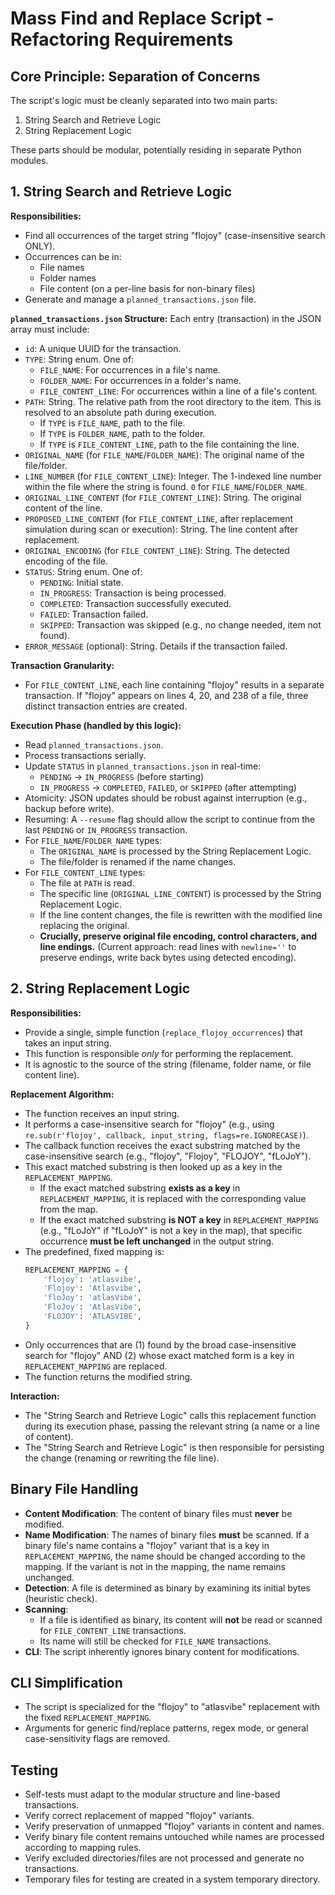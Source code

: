 # Mass Find and Replace Script - Refactoring Requirements

## Core Principle: Separation of Concerns

The script's logic must be cleanly separated into two main parts:
1.  String Search and Retrieve Logic
2.  String Replacement Logic

These parts should be modular, potentially residing in separate Python modules.

## 1. String Search and Retrieve Logic

**Responsibilities:**
- Find all occurrences of the target string "flojoy" (case-insensitive search ONLY).
- Occurrences can be in:
    - File names
    - Folder names
    - File content (on a per-line basis for non-binary files)
- Generate and manage a `planned_transactions.json` file.

**`planned_transactions.json` Structure:**
Each entry (transaction) in the JSON array must include:
- `id`: A unique UUID for the transaction.
- `TYPE`: String enum. One of:
    - `FILE_NAME`: For occurrences in a file's name.
    - `FOLDER_NAME`: For occurrences in a folder's name.
    - `FILE_CONTENT_LINE`: For occurrences within a line of a file's content.
- `PATH`: String. The relative path from the root directory to the item. This is resolved to an absolute path during execution.
    - If `TYPE` is `FILE_NAME`, path to the file.
    - If `TYPE` is `FOLDER_NAME`, path to the folder.
    - If `TYPE` is `FILE_CONTENT_LINE`, path to the file containing the line.
- `ORIGINAL_NAME` (for `FILE_NAME`/`FOLDER_NAME`): The original name of the file/folder.
- `LINE_NUMBER` (for `FILE_CONTENT_LINE`): Integer. The 1-indexed line number within the file where the string is found. `0` for `FILE_NAME`/`FOLDER_NAME`.
- `ORIGINAL_LINE_CONTENT` (for `FILE_CONTENT_LINE`): String. The original content of the line.
- `PROPOSED_LINE_CONTENT` (for `FILE_CONTENT_LINE`, after replacement simulation during scan or execution): String. The line content after replacement.
- `ORIGINAL_ENCODING` (for `FILE_CONTENT_LINE`): String. The detected encoding of the file.
- `STATUS`: String enum. One of:
    - `PENDING`: Initial state.
    - `IN_PROGRESS`: Transaction is being processed.
    - `COMPLETED`: Transaction successfully executed.
    - `FAILED`: Transaction failed.
    - `SKIPPED`: Transaction was skipped (e.g., no change needed, item not found).
- `ERROR_MESSAGE` (optional): String. Details if the transaction failed.

**Transaction Granularity:**
- For `FILE_CONTENT_LINE`, each line containing "flojoy" results in a separate transaction. If "flojoy" appears on lines 4, 20, and 238 of a file, three distinct transaction entries are created.

**Execution Phase (handled by this logic):**
- Read `planned_transactions.json`.
- Process transactions serially.
- Update `STATUS` in `planned_transactions.json` in real-time:
    - `PENDING` -> `IN_PROGRESS` (before starting)
    - `IN_PROGRESS` -> `COMPLETED`, `FAILED`, or `SKIPPED` (after attempting)
- Atomicity: JSON updates should be robust against interruption (e.g., backup before write).
- Resuming: A `--resume` flag should allow the script to continue from the last `PENDING` or `IN_PROGRESS` transaction.
- For `FILE_NAME`/`FOLDER_NAME` types:
    - The `ORIGINAL_NAME` is processed by the String Replacement Logic.
    - The file/folder is renamed if the name changes.
- For `FILE_CONTENT_LINE` types:
    - The file at `PATH` is read.
    - The specific line (`ORIGINAL_LINE_CONTENT`) is processed by the String Replacement Logic.
    - If the line content changes, the file is rewritten with the modified line replacing the original.
    - **Crucially, preserve original file encoding, control characters, and line endings.** (Current approach: read lines with `newline=''` to preserve endings, write back bytes using detected encoding).

## 2. String Replacement Logic

**Responsibilities:**
- Provide a single, simple function (`replace_flojoy_occurrences`) that takes an input string.
- This function is responsible *only* for performing the replacement.
- It is agnostic to the source of the string (filename, folder name, or file content line).

**Replacement Algorithm:**
- The function receives an input string.
- It performs a case-insensitive search for "flojoy" (e.g., using `re.sub(r'flojoy', callback, input_string, flags=re.IGNORECASE)`).
- The callback function receives the exact substring matched by the case-insensitive search (e.g., "flojoy", "Flojoy", "FLOJOY", "fLoJoY").
- This exact matched substring is then looked up as a key in the `REPLACEMENT_MAPPING`.
    - If the exact matched substring **exists as a key** in `REPLACEMENT_MAPPING`, it is replaced with the corresponding value from the map.
    - If the exact matched substring **is NOT a key** in `REPLACEMENT_MAPPING` (e.g., "fLoJoY" if "fLoJoY" is not a key in the map), that specific occurrence **must be left unchanged** in the output string.
- The predefined, fixed mapping is:
  ```python
  REPLACEMENT_MAPPING = {
      'flojoy': 'atlasvibe',
      'Flojoy': 'Atlasvibe',
      'floJoy': 'atlasVibe',
      'FloJoy': 'AtlasVibe',
      'FLOJOY': 'ATLASVIBE',
  }
  ```
- Only occurrences that are (1) found by the broad case-insensitive search for "flojoy" AND (2) whose exact matched form is a key in `REPLACEMENT_MAPPING` are replaced.
- The function returns the modified string.

**Interaction:**
- The "String Search and Retrieve Logic" calls this replacement function during its execution phase, passing the relevant string (a name or a line of content).
- The "String Search and Retrieve Logic" is then responsible for persisting the change (renaming or rewriting the file line).

## Binary File Handling

- **Content Modification**: The content of binary files must **never** be modified.
- **Name Modification**: The names of binary files **must** be scanned. If a binary file's name contains a "flojoy" variant that is a key in `REPLACEMENT_MAPPING`, the name should be changed according to the mapping. If the variant is not in the mapping, the name remains unchanged.
- **Detection**: A file is determined as binary by examining its initial bytes (heuristic check).
- **Scanning**:
    - If a file is identified as binary, its content will **not** be read or scanned for `FILE_CONTENT_LINE` transactions.
    - Its name will still be checked for `FILE_NAME` transactions.
- **CLI**: The script inherently ignores binary content for modifications.

## CLI Simplification
- The script is specialized for the "flojoy" to "atlasvibe" replacement with the fixed `REPLACEMENT_MAPPING`.
- Arguments for generic find/replace patterns, regex mode, or general case-sensitivity flags are removed.

## Testing
- Self-tests must adapt to the modular structure and line-based transactions.
- Verify correct replacement of mapped "flojoy" variants.
- Verify preservation of unmapped "flojoy" variants in content and names.
- Verify binary file content remains untouched while names are processed according to mapping rules.
- Verify excluded directories/files are not processed and generate no transactions.
- Temporary files for testing are created in a system temporary directory.
